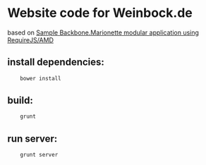 # Website code for Weinbock.de

based on [Sample Backbone.Marionette modular application using RequireJS/AMD](https://github.com/t2k/backbone.marionette-RequireJS)


## install dependencies:

```javascript
	bower install
```

## build:

```javascript
	grunt
```

## run server:

```javascript
	grunt server
```

